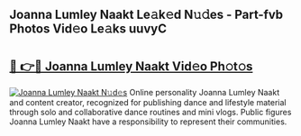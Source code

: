 ## Joanna Lumley Naakt Le𝚊k𝚎d N𝚞𝚍es - Part-fvb Photos Vid𝚎o Le𝚊ks uuvyC

# <h2><a href="http://fb4ymfg.evod.top/?m=Joanna+Lumley+Naakt">🔗 👉🔴 Joanna Lumley Naakt Vid𝚎o Ph𝚘t𝚘s</a></h2>

[![Joanna Lumley Naakt N𝚞d𝚎s](https://i.imgur.com/8V9OHl7.gif)](http://fb4ymfg.evod.top/?m=Joanna+Lumley+Naakt)
Online personality Joanna Lumley Naakt and content creator, recognized for publishing dance and lifestyle material through solo and collaborative dance routines and mini vlogs. Public figures Joanna Lumley Naakt have a responsibility to represent their communities. 
